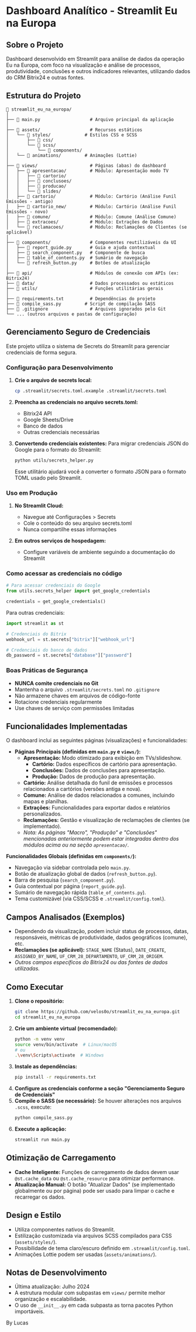 # Dashboard Analítico - Streamlit Eu na Europa

## Sobre o Projeto

Dashboard desenvolvido em Streamlit para análise de dados da operação Eu na Europa, com foco na visualização e análise de processos, produtividade, conclusões e outros indicadores relevantes, utilizando dados do CRM Bitrix24 e outras fontes.

## Estrutura do Projeto

```
📂 streamlit_eu_na_europa/
│
├── 📄 main.py                   # Arquivo principal da aplicação
│
├── 📂 assets/                   # Recursos estáticos
│   └── 📂 styles/             # Estilos CSS e SCSS
│       ├── 📂 css/
│       └── 📂 scss/
│           └── 📂 components/
│   └── 📂 animations/         # Animações (Lottie)
│
├── 📂 views/                    # Páginas (abas) do dashboard
│   ├── 📂 apresentacao/         # Módulo: Apresentação modo TV
│   │   ├── 📂 cartorio/
│   │   ├── 📂 conclusoes/
│   │   ├── 📂 producao/
│   │   └── 📂 slides/
│   ├── 📂 cartorio/             # Módulo: Cartório (Análise Funil Emissões - antigo)
│   ├── 📂 cartorio_new/         # Módulo: Cartório (Análise Funil Emissões - novo)
│   ├── 📂 comune/               # Módulo: Comune (Análise Comune)
│   ├── 📂 extracoes/            # Módulo: Extrações de Dados
│   └── 📂 reclamacoes/          # Módulo: Reclamações de Clientes (se aplicável)
│
├── 📂 components/               # Componentes reutilizáveis da UI
│   ├── 📄 report_guide.py       # Guia e ajuda contextual
│   ├── 📄 search_component.py   # Componente de busca
│   ├── 📄 table_of_contents.py  # Sumário de navegação
│   └── 📄 refresh_button.py     # Botões de atualização
│
├── 📂 api/                      # Módulos de conexão com APIs (ex: Bitrix24)
├── 📂 data/                     # Dados processados ou estáticos
├── 📂 utils/                    # Funções utilitárias gerais
│
├── 📄 requirements.txt          # Dependências do projeto
├── 📄 compile_sass.py         # Script de compilação SASS
├── 📄 .gitignore                # Arquivos ignorados pelo Git
└── ... (outros arquivos e pastas de configuração)
```

## Gerenciamento Seguro de Credenciais

Este projeto utiliza o sistema de Secrets do Streamlit para gerenciar credenciais de forma segura.

### Configuração para Desenvolvimento

1. **Crie o arquivo de secrets local:**
   ```bash
   cp .streamlit/secrets.toml.example .streamlit/secrets.toml
   ```

2. **Preencha as credenciais no arquivo secrets.toml:**
   - Bitrix24 API
   - Google Sheets/Drive
   - Banco de dados
   - Outras credenciais necessárias

3. **Convertendo credenciais existentes:**
   Para migrar credenciais JSON do Google para o formato do Streamlit:
   ```bash
   python utils/secrets_helper.py
   ```
   Esse utilitário ajudará você a converter o formato JSON para o formato TOML usado pelo Streamlit.

### Uso em Produção

1. **No Streamlit Cloud:**
   - Navegue até Configurações > Secrets
   - Cole o conteúdo do seu arquivo secrets.toml
   - Nunca compartilhe essas informações

2. **Em outros serviços de hospedagem:**
   - Configure variáveis de ambiente seguindo a documentação do Streamlit

### Como acessar as credenciais no código

```python
# Para acessar credenciais do Google
from utils.secrets_helper import get_google_credentials

credentials = get_google_credentials()
```

Para outras credenciais:
```python
import streamlit as st

# Credenciais do Bitrix
webhook_url = st.secrets["bitrix"]["webhook_url"]

# Credenciais do banco de dados
db_password = st.secrets["database"]["password"]
```

### Boas Práticas de Segurança

- **NUNCA comite credenciais no Git**
- Mantenha o arquivo `.streamlit/secrets.toml` no `.gitignore`
- Não armazene chaves em arquivos de código-fonte
- Rotacione credenciais regularmente
- Use chaves de serviço com permissões limitadas

## Funcionalidades Implementadas

O dashboard inclui as seguintes páginas (visualizações) e funcionalidades:

- **Páginas Principais (definidas em `main.py` e `views/`):**
    - **Apresentação:** Modo otimizado para exibição em TVs/slideshow.
        - **Cartório:** Dados específicos de cartório para apresentação.
        - **Conclusões:** Dados de conclusões para apresentação.
        - **Produção:** Dados de produção para apresentação.
    - **Cartório:** Análise detalhada do funil de emissões e processos relacionados a cartórios (versões antiga e nova).
    - **Comune:** Análise de dados relacionados a comunes, incluindo mapas e planilhas.
    - **Extrações:** Funcionalidades para exportar dados e relatórios personalizados.
    - **Reclamações:** Gestão e visualização de reclamações de clientes (se implementado).
    - *Nota: As páginas "Macro", "Produção" e "Conclusões" mencionadas anteriormente podem estar integradas dentro dos módulos acima ou na seção `apresentacao/`.*

**Funcionalidades Globais (definidas em `components/`):**
- Navegação via sidebar controlada pelo `main.py`.
- Botão de atualização global de dados (`refresh_button.py`).
- Barra de pesquisa (`search_component.py`).
- Guia contextual por página (`report_guide.py`).
- Sumário de navegação rápida (`table_of_contents.py`).
- Tema customizável (via CSS/SCSS e `.streamlit/config.toml`).

## Campos Analisados (Exemplos)

- Dependendo da visualização, podem incluir status de processos, datas, responsáveis, métricas de produtividade, dados geográficos (comune), etc.
- **Reclamações (se aplicável):** `STAGE_NAME` (Status), `DATE_CREATE`, `ASSIGNED_BY_NAME`, `UF_CRM_28_DEPARTAMENTO`, `UF_CRM_28_ORIGEM`.
- *Outros campos específicos do Bitrix24 ou das fontes de dados utilizadas.*

## Como Executar

1.  **Clone o repositório:**
    ```bash
    git clone https://github.com/velos0o/streamlit_eu_na_europa.git
    cd streamlit_eu_na_europa
    ```
2.  **Crie um ambiente virtual (recomendado):**
    ```bash
    python -m venv venv
    source venv/bin/activate  # Linux/macOS
    # ou
    .\venv\Scripts\activate  # Windows
    ```
3.  **Instale as dependências:**
    ```bash
    pip install -r requirements.txt
    ```
4.  **Configure as credenciais conforme a seção "Gerenciamento Seguro de Credenciais"**
5.  **Compile o SASS (se necessário):**
    Se houver alterações nos arquivos `.scss`, execute:
    ```bash
    python compile_sass.py
    ```
6.  **Execute a aplicação:**
    ```bash
    streamlit run main.py
    ```

## Otimização de Carregamento

- **Cache Inteligente:** Funções de carregamento de dados devem usar `@st.cache_data` ou `@st.cache_resource` para otimizar performance.
- **Atualização Manual:** O botão "Atualizar Dados" (se implementado globalmente ou por página) pode ser usado para limpar o cache e recarregar os dados.

## Design e Estilo

- Utiliza componentes nativos do Streamlit.
- Estilização customizada via arquivos SCSS compilados para CSS (`assets/styles/`).
- Possibilidade de tema claro/escuro definido em `.streamlit/config.toml`.
- Animações Lottie podem ser usadas (`assets/animations/`).

## Notas de Desenvolvimento

- Última atualização: Julho 2024
- A estrutura modular com subpastas em `views/` permite melhor organização e escalabilidade.
- O uso de `__init__.py` em cada subpasta as torna pacotes Python importáveis.

By Lucas